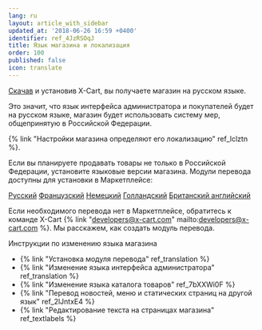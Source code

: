 ```yaml
---
lang: ru
layout: article_with_sidebar
updated_at: '2018-06-26 16:59 +0400'
identifier: ref_4JzRSOqJ
title: Язык магазина и локализация
order: 100
published: false
icon: translate
---
```

[Скачав](https://www.x-cart.ru/download.html "Язык магазина и локализация") и установив X-Cart, вы получаете магазин на русском языке.  

Это значит, что язык интерфейса администратора и покупателей будет на русском языке, магазин будет использовать систему мер, общепринятую в Российской Федерации. 

{% link "Настройки магазина определяют его локализацию" ref_lclztn %}. 

Если вы планируете продавать товары не только в Российской Федерации, установите языковые версии магазина. Модули перевода доступны для установки в Маркетплейсе:

[Русский](https://market.x-cart.com/addons/russian-translation.html  "Язык магазина и локализация")
[Французский](https://market.x-cart.com/addons/french-translation.html  "Язык магазина и локализация")
[Немецкий](https://market.x-cart.com/addons/german-translation.html  "Язык магазина и локализация")
[Голландский](https://market.x-cart.com/addons/dutch-translation-by-community-members.html  "Язык магазина и локализация")
[Британский английский](https://market.x-cart.com/addons/translation-british-english.html  "Язык магазина и локализация")

Если необходимого перевода нет в Маркетплейсе, обратитесь к команде X-Cart {% link "developers@x-cart.com" mailto:developers@x-cart.com %}. Мы расскажем, как создать модуль перевода.

Инструкции по изменению языка магазина  
*  {% link "Установка модуля перевода" ref_translation %}
*  {% link "Изменение языка интерфейса администратора" ref_translation %}
*  {% link "Изменение языка каталога товаров" ref_7bXXWi0F %}
*  {% link "Перевод новостей, меню и статических страниц на другой язык" ref_2lJntxE4 %}
*  {% link "Редактирование текста  на страницах магазина" ref_textlabels %}
